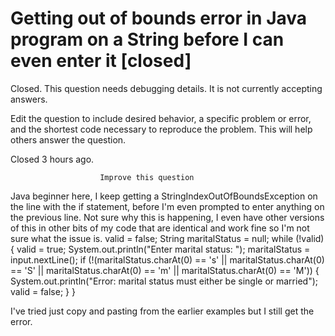 
# Getting out of bounds error in Java program on a String before I can even enter it [closed]







Closed. This question needs debugging details. It is not currently accepting answers.
                        
                    










 Edit the question to include desired behavior, a specific problem or error, and the shortest code necessary to reproduce the problem. This will help others answer the question.


Closed 3 hours ago.







                        Improve this question
                    



Java beginner here, I keep getting a StringIndexOutOfBoundsException on the line with the if statement, before I'm even prompted to enter anything on the previous line. Not sure why this is happening, I even have other versions of this in other bits of my code that are identical and work fine so I'm not sure what the issue is.
valid = false;
String maritalStatus = null;
while (!valid) {
    valid = true;
    System.out.println("Enter marital status: ");
    maritalStatus = input.nextLine();
    if (!(maritalStatus.charAt(0) == 's' || maritalStatus.charAt(0) == 'S' || maritalStatus.charAt(0) == 'm' || maritalStatus.charAt(0) == 'M')) {
        System.out.println("Error: marital status must either be single or married");
        valid = false;
    }
}

I've tried just copy and pasting from the earlier examples but I still get the error.

        